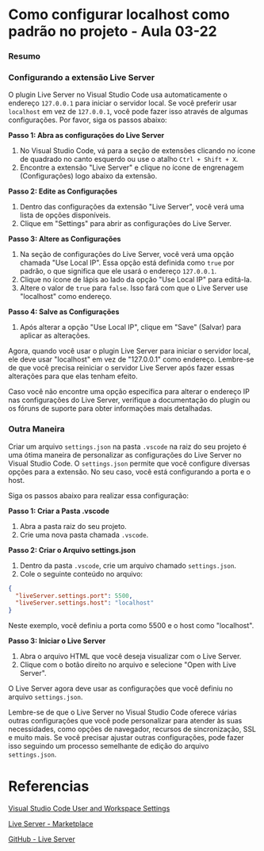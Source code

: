 <!--
Antes de publicar a issue, lembre-se de clicar na aba "Preview", para visualizar se a formatação está correta =)
-->

<!-- Escreva/insira as imagens após essa linha -->

# Como configurar localhost como padrão no projeto - Aula 03-22

### Resumo

### Configurando a extensão Live Server

O plugin Live Server no Visual Studio Code usa automaticamente o endereço `127.0.0.1` para iniciar o servidor local. Se você preferir usar `localhost` em vez de `127.0.0.1`, você pode fazer isso através de algumas configurações. Por favor, siga os passos abaixo:

**Passo 1: Abra as configurações do Live Server**

1. No Visual Studio Code, vá para a seção de extensões clicando no ícone de quadrado no canto esquerdo ou use o atalho `Ctrl + Shift + X`.
2. Encontre a extensão "Live Server" e clique no ícone de engrenagem (Configurações) logo abaixo da extensão.

**Passo 2: Edite as Configurações**

1. Dentro das configurações da extensão "Live Server", você verá uma lista de opções disponíveis.
2. Clique em "Settings" para abrir as configurações do Live Server.

**Passo 3: Altere as Configurações**

1. Na seção de configurações do Live Server, você verá uma opção chamada "Use Local IP". Essa opção está definida como `true` por padrão, o que significa que ele usará o endereço `127.0.0.1`.
2. Clique no ícone de lápis ao lado da opção "Use Local IP" para editá-la.
3. Altere o valor de `true` para `false`. Isso fará com que o Live Server use "localhost" como endereço.

**Passo 4: Salve as Configurações**

1. Após alterar a opção "Use Local IP", clique em "Save" (Salvar) para aplicar as alterações.

Agora, quando você usar o plugin Live Server para iniciar o servidor local, ele deve usar "localhost" em vez de "127.0.0.1" como endereço. Lembre-se de que você precisa reiniciar o servidor Live Server após fazer essas alterações para que elas tenham efeito.

Caso você não encontre uma opção específica para alterar o endereço IP nas configurações do Live Server, verifique a documentação do plugin ou os fóruns de suporte para obter informações mais detalhadas.

### Outra Maneira

Criar um arquivo `settings.json` na pasta `.vscode` na raiz do seu projeto é uma ótima maneira de personalizar as configurações do Live Server no Visual Studio Code. O `settings.json` permite que você configure diversas opções para a extensão. No seu caso, você está configurando a porta e o host.

Siga os passos abaixo para realizar essa configuração:

**Passo 1: Criar a Pasta .vscode**

1. Abra a pasta raiz do seu projeto.
2. Crie uma nova pasta chamada `.vscode`.

**Passo 2: Criar o Arquivo settings.json**

1. Dentro da pasta `.vscode`, crie um arquivo chamado `settings.json`.
2. Cole o seguinte conteúdo no arquivo:

```json
{
  "liveServer.settings.port": 5500,
  "liveServer.settings.host": "localhost"
}
```

Neste exemplo, você definiu a porta como 5500 e o host como "localhost".

**Passo 3: Iniciar o Live Server**

1. Abra o arquivo HTML que você deseja visualizar com o Live Server.
2. Clique com o botão direito no arquivo e selecione "Open with Live Server".

O Live Server agora deve usar as configurações que você definiu no arquivo `settings.json`.

Lembre-se de que o Live Server no Visual Studio Code oferece várias outras configurações que você pode personalizar para atender às suas necessidades, como opções de navegador, recursos de sincronização, SSL e muito mais. Se você precisar ajustar outras configurações, pode fazer isso seguindo um processo semelhante de edição do arquivo `settings.json`.

# Referencias

[Visual Studio Code User and Workspace Settings](https://code.visualstudio.com/docs/getstarted/settings)

[Live Server - Marketplace](https://marketplace.visualstudio.com/items?itemName=ritwickdey.LiveServer)

[GitHub - Live Server](https://github.com/ritwickdey/vscode-live-server)
